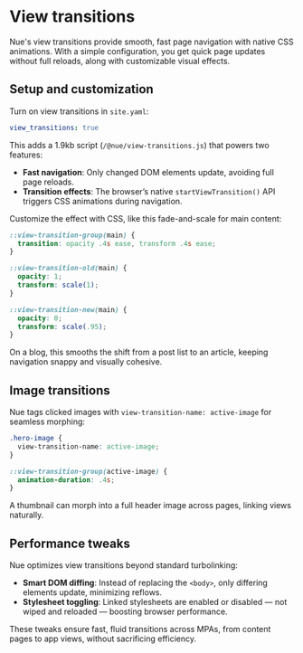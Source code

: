 
# View transitions
Nue's view transitions provide smooth, fast page navigation with native CSS animations. With a simple configuration, you get quick page updates without full reloads, along with customizable visual effects.


## Setup and customization
Turn on view transitions in `site.yaml`:

```yaml
view_transitions: true
```

This adds a 1.9kb script (`/@nue/view-transitions.js`) that powers two features:
- **Fast navigation**: Only changed DOM elements update, avoiding full page reloads.
- **Transition effects**: The browser’s native `startViewTransition()` API triggers CSS animations during navigation.

Customize the effect with CSS, like this fade-and-scale for main content:

```css
::view-transition-group(main) {
  transition: opacity .4s ease, transform .4s ease;
}

::view-transition-old(main) {
  opacity: 1;
  transform: scale(1);
}

::view-transition-new(main) {
  opacity: 0;
  transform: scale(.95);
}
```

On a blog, this smooths the shift from a post list to an article, keeping navigation snappy and visually cohesive.

## Image transitions
Nue tags clicked images with `view-transition-name: active-image` for seamless morphing:

```css
.hero-image {
  view-transition-name: active-image;
}

::view-transition-group(active-image) {
  animation-duration: .4s;
}
```

A thumbnail can morph into a full header image across pages, linking views naturally.

## Performance tweaks
Nue optimizes view transitions beyond standard turbolinking:
- **Smart DOM diffing**: Instead of replacing the `<body>`, only differing elements update, minimizing reflows.
- **Stylesheet toggling**: Linked stylesheets are enabled or disabled — not wiped and reloaded — boosting browser performance.

These tweaks ensure fast, fluid transitions across MPAs, from content pages to app views, without sacrificing efficiency.
